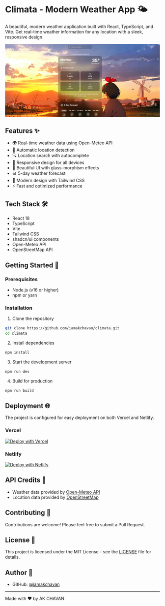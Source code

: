 # Climata - Modern Weather App 🌤️

A beautiful, modern weather application built with React, TypeScript, and Vite. Get real-time weather information for any location with a sleek, responsive design.

![Climata Preview](src/pages/climatapre.png)

## Features ✨

- 🌍 Real-time weather data using Open-Meteo API
- 📍 Automatic location detection
- 🔍 Location search with autocomplete
- 📱 Responsive design for all devices
- 🌙 Beautiful UI with glass-morphism effects
- 📊 5-day weather forecast
- 🎨 Modern design with Tailwind CSS
- ⚡ Fast and optimized performance

## Tech Stack 🛠️

- React 18
- TypeScript
- Vite
- Tailwind CSS
- shadcn/ui components
- Open-Meteo API
- OpenStreetMap API

## Getting Started 🚀

### Prerequisites

- Node.js (v16 or higher)
- npm or yarn

### Installation

1. Clone the repository
```bash
git clone https://github.com/iamakchavan/climata.git
cd climata
```

2. Install dependencies
```bash
npm install
```

3. Start the development server
```bash
npm run dev
```

4. Build for production
```bash
npm run build
```

## Deployment 🌐

The project is configured for easy deployment on both Vercel and Netlify.

### Vercel
[![Deploy with Vercel](https://vercel.com/button)](https://vercel.com/new/clone?repository-url=https%3A%2F%2Fgithub.com%2Fiamakchavan%2Fclimata)

### Netlify
[![Deploy with Netlify](https://www.netlify.com/img/deploy/button.svg)](https://app.netlify.com/start/deploy?repository=https://github.com/iamakchavan/climata)

## API Credits 🙏

- Weather data provided by [Open-Meteo API](https://open-meteo.com/)
- Location data provided by [OpenStreetMap](https://www.openstreetmap.org/)

## Contributing 🤝

Contributions are welcome! Please feel free to submit a Pull Request.

## License 📄

This project is licensed under the MIT License - see the [LICENSE](LICENSE) file for details.

## Author 👤

- GitHub: [@iamakchavan](https://github.com/iamakchavan)

---

Made with ❤️ by AK CHAVAN
